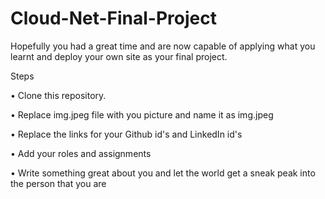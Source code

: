 # Cloud-Net-Final-Project
Hopefully you had a great time and are now capable of applying what you learnt and deploy your own site as your final project.

Steps

•	Clone this repository.

•	Replace img.jpeg file with you picture and name it as img.jpeg

•	Replace the links for your Github id's and LinkedIn id's

•	Add your roles and assignments

•	Write something great about you and let the world get a sneak peak into the person that you are
